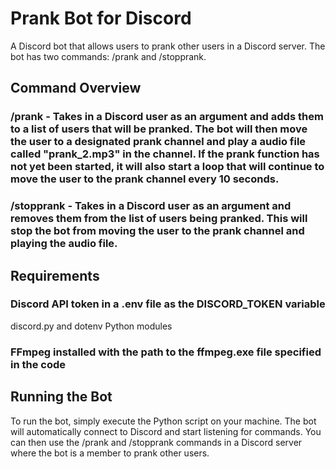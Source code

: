 # Prank Bot for Discord
A Discord bot that allows users to prank other users in a Discord server. The bot has two commands: /prank and /stopprank.

## **Command Overview**
### **/prank** - Takes in a Discord user as an argument and adds them to a list of users that will be pranked. The bot will then move the user to a designated prank channel and play a audio file called "prank_2.mp3" in the channel. If the prank function has not yet been started, it will also start a loop that will continue to move the user to the prank channel every 10 seconds.
### **/stopprank** - Takes in a Discord user as an argument and removes them from the list of users being pranked. This will stop the bot from moving the user to the prank channel and playing the audio file.
## **Requirements**
### Discord API token in a .env file as the DISCORD_TOKEN variable
discord.py and dotenv Python modules
### FFmpeg installed with the path to the ffmpeg.exe file specified in the code
## Running the Bot
To run the bot, simply execute the Python script on your machine. The bot will automatically connect to Discord and start listening for commands. You can then use the /prank and /stopprank commands in a Discord server where the bot is a member to prank other users.
